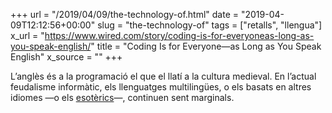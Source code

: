 +++
url = "/2019/04/09/the-technology-of.html"
date = "2019-04-09T12:12:56+00:00"
slug = "the-technology-of"
tags = ["retalls", "llengua"]
x_url = "https://www.wired.com/story/coding-is-for-everyoneas-long-as-you-speak-english/"
title = "Coding Is for Everyone—as Long as You Speak English"
x_source = ""
+++

L’anglès és a la programació el que el llatí a la cultura medieval. En l’actual feudalisme informàtic, els llenguatges multilingües, o els basats en altres idiomes —o els [esotèrics](https://en.wikipedia.org/wiki/Esoteric_programming_language)—, continuen sent marginals.
